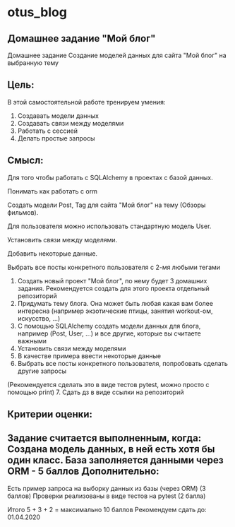 # otus_blog
Домашнее задание "Мой блог"
---------
Домашнее задание
Создание моделей данных для сайта "Мой блог" на выбранную тему

**Цель:** 
---
В этой самостоятельной работе тренируем умения: 
1. Создавать модели данных 
2. Создавать связи между моделями 
3. Работать с сессией 
4. Делать простые запросы 

**Смысл:** 
---
Для того чтобы работать с SQLAlchemy в проектах с базой данных. 

Понимать как работать с orm
 
Создать модели Post, Tag для сайта "Мой блог" на тему (Обзоры фильмов).
 
Для пользователя можно использовать стандартную модель User.
 
Установить связи между моделями.
 
Добавить некоторые данные.
 
Выбрать все посты конкретного пользователя с 2-мя любыми тегами

1. Создать новый проект "Мой блог", по нему будет 3 домашних задания. Рекомендуется создать для этого проекта отдельный репозиторий
2. Придумать тему блога. Она может быть любая какая вам более интересна (например экзотические птицы, занятия workout-ом, искусство, ...)
3. С помощью SQLAlchemy создать модели данных для блога, например (Post, User, ...) и все другие, которые вы считаете важными
4. Установить связи между моделями
5. В качестве примера ввести некоторые данные
6. Выбрать все посты конкретного пользователя, попробовать сделать другие запросы
 
(Рекомендуется сделать это в виде тестов pytest, можно просто с помощью print)
7. Сдать дз в виде ссылки на репозиторий

**Критерии оценки:** 
----
Задание считается выполненным, когда:
Создана модель данных, в ней есть хотя бы один класс. База заполняется данными через ORM - 5 баллов
Дополнительно:
----
Есть пример запроса на выборку данных из базы (через ORM) (3 баллов)
Проверки реализованы в виде тестов на pytest (2 балла)

Итого 5 + 3 + 2 = максимально 10 баллов
Рекомендуем сдать до: 01.04.2020

